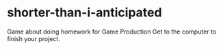 # shorter-than-i-anticipated
Game about doing homework for Game Production
Get to the computer to finish your project.
